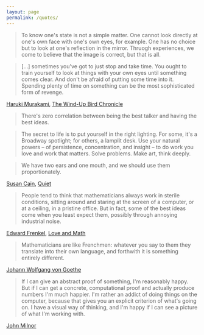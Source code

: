 ```yaml
---
layout: page
permalink: /quotes/
---
```


<blockquote>To know one's state is not a simple matter. One cannot look directly at one's own face with one's own eyes, for example. One has no choice but to look at one's reflection in the mirror. Thruogh experiences, we come to believe that the image is correct, but that is all.</blockquote>

<blockquote>[&hellip;] sometimes you've got to just stop and take time. You ought to train yourself  to look at things with your own eyes until something comes clear. And don't be afraid of putting some time into it. Spending plenty of time on something can be the most sophisticated form of revenge.</blockquote>

<a href="https://en.wikipedia.org/wiki/Haruki_Murakami">Haruki Murakami</a>,
<a href="https://www.goodreads.com/book/show/11275.The_Wind_Up_Bird_Chronicle">The Wind-Up Bird Chronicle</a>


<blockquote>There's zero correlation between being the best talker and having the best ideas.</blockquote>

<blockquote>The secret to life is to put yourself in the right lighting. For some, it's a Broadway spotlight; for others, a lamplit desk. Use your natural powers – of persistence, concentration, and insight – to do work you love and work that matters. Solve problems. Make art, think deeply.</blockquote>

<blockquote>We have two ears and one mouth, and we should use them proportionately.</blockquote>

<a href="https://en.wikipedia.org/wiki/Susan_Cain">Susan Cain</a>,
<a href="https://www.goodreads.com/book/show/8520610">Quiet</a>


<blockquote>People tend to think that mathematicians always work in sterile conditions, sitting around and staring at the screen of a computer, or at a ceiling, in a pristine office. But in fact, some of the best ideas come when you least expect them, possibly through annoying industrial noise.</blockquote>

<a href="https://en.wikipedia.org/wiki/Edward_Frenkel">Edward Frenkel</a>,
<a href="https://www.goodreads.com/book/show/17290683">Love and Math</a>


<blockquote>Mathematicians are like Frenchmen: whatever you say to them they translate into their own language, and forthwith it is something entirely different.</blockquote>

<a href="https://en.wikipedia.org/wiki/Johann_Wolfgang_von_Goethe">Johann Wolfgang von Goethe</a>


<blockquote>If I can give an abstract proof of something, I'm reasonably happy. But if I can get a concrete, computational proof and actually produce numbers I'm much happier. I'm rather an addict of doing things on the computer, because that gives you an explicit criterion of what's going on. I have a visual way of thinking, and I'm happy if I can see a picture of what I'm working with.</blockquote>

<a href="https://en.wikipedia.org/wiki/John_Milnor">John Milnor</a>